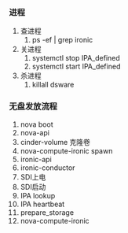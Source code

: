 ### 进程 ###
1. 查进程
	1. ps -ef | grep ironic
2. 关进程
	1. systemctl stop IPA_defined
	2. systemctl start IPA_defined
3. 杀进程
	1. killall dsware

### 无盘发放流程 ###
1. nova boot
2. nova-api
3. cinder-volume 克隆卷
4. nova-compute-ironic spawn
5. ironic-api
4. ironic-conductor
5. SDI上电
6. SDI启动
6. IPA lookup
8. IPA heartbeat
9. prepare_storage
10. nova-compute-ironic

